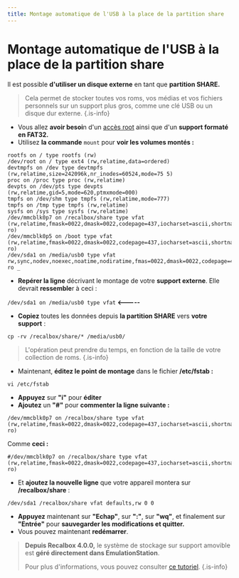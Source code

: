 ```yaml
---
title: Montage automatique de l'USB à la place de la partition share
---
```


# Montage automatique de l'USB à la place de la partition share

Il est possible **d'utiliser un disque externe** en tant que **partition SHARE.**


>Cela permet de stocker toutes vos roms, vos médias et vos fichiers personnels sur un support plus gros, comme une clé USB ou un disque dur externe.
{.is-info}

* Vous allez **avoir besoi**n d'un [accès root](/fr/tutoriels/systeme/acces/acces-root-via-terminal) ainsi que d'un **support formaté en FAT32.** 
* Utilisez **la commande** `mount` pour **voir les volumes montés :**

```text
rootfs on / type rootfs (rw)
/dev/root on / type ext4 (rw,relatime,data=ordered)
devtmpfs on /dev type devtmpfs (rw,relatime,size=242096k,nr_inodes=60524,mode=75 5)
proc on /proc type proc (rw,relatime)
devpts on /dev/pts type devpts (rw,relatime,gid=5,mode=620,ptmxmode=000)
tmpfs on /dev/shm type tmpfs (rw,relatime,mode=777)
tmpfs on /tmp type tmpfs (rw,relatime)
sysfs on /sys type sysfs (rw,relatime)
/dev/mmcblk0p7 on /recalbox/share type vfat (rw,relatime,fmask=0022,dmask=0022,codepage=437,iocharset=ascii,shortname=mixed,errors=remount-ro)
/dev/mmcblk0p5 on /boot type vfat (rw,relatime,fmask=0022,dmask=0022,codepage=437,iocharset=ascii,shortname=mixed,errors=remount-ro)
/dev/sda1 on /media/usb0 type vfat rw,sync,nodev,noexec,noatime,nodiratime,fmas=0022,dmask=0022,codepage=437,iocharset=ascii,shortname=mixed,errors=remount-ro _
```

* **Repérer la ligne** décrivant le montage de votre **support externe**. Elle devrait **ressemble**r à ceci :

`/dev/sda1 on /media/usb0 type vfat` **&lt;-----**

* **Copiez** toutes les données depuis **la partition SHARE** vers **votre support** :

`cp -rv /recalbox/share/* /media/usb0/`


>L'opération peut prendre du temps, en fonction de la taille de votre collection de roms.
{.is-info}

* Maintenant, **éditez le point de montage** dans le fichier **/etc/fstab :**

`vi /etc/fstab`

* **Appuyez** sur **"i"** pour **éditer** 
* **Ajoutez** un **"\#"** pour **commenter la ligne suivante :**

```text
/dev/mmcblk0p7 on /recalbox/share type vfat (rw,relatime,fmask=0022,dmask=0022,codepage=437,iocharset=ascii,shortname=mixed,errors=remount-ro)
```

Comme **ceci :**

```text
#/dev/mmcblk0p7 on /recalbox/share type vfat (rw,relatime,fmask=0022,dmask=0022,codepage=437,iocharset=ascii,shortname=mixed,errors=remount-ro)
```



* Et **ajoutez la nouvelle ligne** que votre appareil montera sur **/recalbox/share** :

`/dev/sda1 /recalbox/share vfat defaults,rw 0 0` 

* **Appuyez** maintenant sur **"Echap"**, sur **":"**, sur **"wq"**, et finalement sur **"Entrée"** pour **sauvegarder les modifications et quitter.** 
* Vous pouvez maintenant **redémarrer**.


>**Depuis Recalbox 4.0.0,** le système de stockage sur support amovible est **géré directement dans EmulationStation**.  
>  
>Pour plus d'informations, vous pouvez consulter [ce tutoriel](/fr/tutoriels/systeme/installation/utiliser-un-peripherique-usb-de-stockage-sur-recalbox).
{.is-info}

